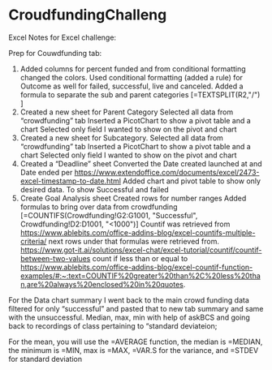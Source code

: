 # CroudfundingChalleng
Excel
Notes for Excel challenge: 

Prep for Couwdfunding tab:

1.	Added columns  for percent funded and from conditional formatting changed the colors. 
Used conditional formatting (added a rule) for Outcome as well for failed, successful, live and canceled.
Added a formula to separate the sub and parent categories [=TEXTSPLIT(R2,"/") ]
2.	Created a new sheet for Parent Category
Selected all data from “crowdfunding” tab
Inserted a PicotChart to show a pivot table and a chart
Selected only field I wanted to show on the pivot and chart
3.	Created a new sheet for Subcategory.
Selected all data from “crowdfunding” tab
Inserted a PicotChart to show a pivot table and a chart
Selected only field I wanted to show on the pivot and chart
4.	Created a “Deadline” sheet
Converted the Date created launched at and Date ended per https://www.extendoffice.com/documents/excel/2473-excel-timestamp-to-date.html
Added chart and pivot table to show only desired data. To show Successful and failed
5.	Create Goal Analysis sheet 
Created rows for number ranges 
Added formulas to bring over data from crowdfunding
[=COUNTIFS(Crowdfunding!G2:G1001, "Successful", Crowdfunding!D2:D1001, "<1000")]
Countif was retrieved from
https://www.ablebits.com/office-addins-blog/excel-countifs-multiple-criteria/
next rows under that formulas were retrieved from.
https://www.got-it.ai/solutions/excel-chat/excel-tutorial/countif/countif-between-two-values
count if less than or equal to
https://www.ablebits.com/office-addins-blog/excel-countif-function-examples/#:~:text=COUNTIF%20greater%20than%2C%20less%20than,are%20always%20enclosed%20in%20quotes.

For the Data chart summary 
I went back to the main crowd funding data filtered for only “successful” and pasted that to new tab summary and same with the unsuccessful. 
Median, max, min with help of askBCS and going back to recordings of class pertaining to “standard deviateion;

For the mean, you will use the =AVERAGE function, the median is =MEDIAN, the minimum is =MIN, max is =MAX, =VAR.S for the variance, and =STDEV for standard deviation


